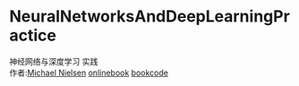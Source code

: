 # NeuralNetworksAndDeepLearningPractice
神经网络与深度学习 实践<br>
作者:[Michael Nielsen](http://michaelnielsen.org/)  [onlinebook](http://neuralnetworksanddeeplearning.com/) [bookcode](https://github.com/mnielsen/neural-networks-and-deep-learning)
